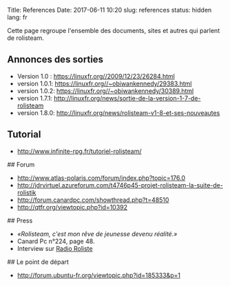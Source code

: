Title: References
Date: 2017-06-11 10:20
slug: references
status: hidden
lang: fr

Cette page regroupe l'ensemble des documents, sites et autres qui parlent de rolisteam.

## Annonces des sorties
* Version 1.0 : https://linuxfr.org//2009/12/23/26284.html
* version 1.0.1: https://linuxfr.org//~obiwankennedy/29383.html
* version 1.0.2: https://linuxfr.org//~obiwankennedy/30389.html
* version 1.7.1: http://linuxfr.org/news/sortie-de-la-version-1-7-de-rolisteam
* version 1.8.0: http://linuxfr.org/news/rolisteam-v1-8-et-ses-nouveautes


## Tutorial
* http://www.infinite-rpg.fr/tutoriel-rolisteam/


## Forum
* http://www.atlas-polaris.com/forum/index.php?topic=176.0
* http://jdrvirtuel.azureforum.com/t4746p45-projet-rolisteam-la-suite-de-rolistik
* http://forum.canardpc.com/showthread.php?t=48510
* http://qtfr.org/viewtopic.php?id=10392


## Press 
* *«Rolisteam, c'est mon rêve de jeunesse devenu réalité.»*
* Canard Pc n°224, page 48.
* Interview sur [Radio Roliste](http://www.radio-roliste.net/?p=1043)


## Le point de départ
* http://forum.ubuntu-fr.org/viewtopic.php?id=185333&p=1

